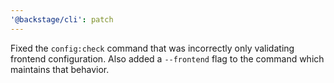 ```yaml
---
'@backstage/cli': patch
---
```


Fixed the `config:check` command that was incorrectly only validating frontend configuration. Also added a `--frontend` flag to the command which maintains that behavior.
